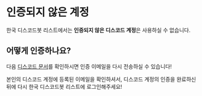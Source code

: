 # 인증되지 않은 계정

한국 디스코드봇 리스트에서는 **인증되지 않은 디스코드 계정**은 사용하실 수 없습니다.

## 어떻게 인증하나요?

다음 [디스코드 문서](https://support.discord.com/hc/ko/articles/213219267-인증-이메일-재전송하기)를 확인하시면 인증 이메일을 다시 전송하실 수 있습니다!

본인의 디스코드 계정에 등록된 이메일을 확인하셔서, 디스코드 계정의 인증을 완료하신 뒤에 다시 한국 디스코드봇 리스트에 로그인해주세요!
